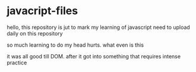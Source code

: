 # javacript-files

hello, this repository is jut to mark my learning of javascript
need to upload daily on this repository

so much learning to do my head hurts. what even is this

it was all good till DOM. after it got into something that requires intense practice
